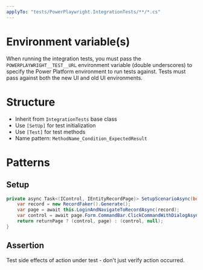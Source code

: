 ```yaml
---
applyTo: "tests/PowerPlaywright.IntegrationTests/**/*.cs"
---
```


# Environment variable(s)

When running the integration tests, you must pass the `POWERPLAYWRIGHT__TEST__URL` environment variable (double underscores) to specify the Power Platform environment to run tests against. Tests must pass against both the new UI and old UI environments. 

# Structure
- Inherit from `IntegrationTests` base class
- Use `[SetUp]` for test initialization
- Use `[Test]` for test methods
- Name pattern: `MethodName_Condition_ExpectedResult`

# Patterns

## Setup

```csharp
private async Task<(IControl, IEntityRecordPage)> SetupScenarioAsync(bool returnPage) {
    var record = new RecordFaker().Generate();
    var page = await this.LoginAndNavigateToRecordAsync(record);
    var control = await page.Form.CommandBar.ClickCommandWithDialogAsync<IControl>("Cmd"); // or page.Property
    return returnPage ? (control, page) : (control, null);
}
```

## Assertion
Test side effects of action under test - don't just verify action occurred.